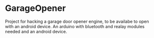 # GarageOpener

Project for hacking a garage door opener engine, to be availabe to open with an android device.
An arduino with bluetooth and realay modules needed and an android device.
